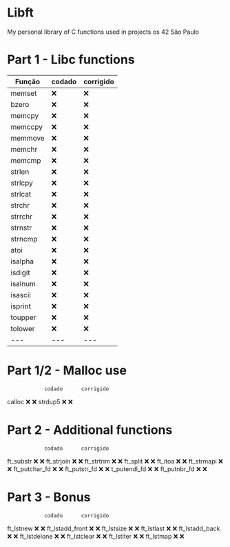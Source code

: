 # Libft
My personal library of C functions used in projects os 42 São Paulo

<!-- Feito ✔️ -->
<!-- Não Feito ❌ -->

# Part 1 - Libc functions

| Função | codado | corrigido |
| --- | --- | --- |
| memset | ❌ | ❌ |
| bzero	| ❌ | ❌ |
| memcpy | ❌ | ❌ |
| memccpy | ❌ | ❌ |
| memmove | ❌ | ❌ |
| memchr | ❌ | ❌ |
| memcmp | ❌ | ❌ |
| strlen | ❌ | ❌ |
| strlcpy | ❌ | ❌ |
| strlcat | ❌ | ❌ |
| strchr | ❌ | ❌ |
| strrchr | ❌ | ❌ |
| strnstr | ❌ | ❌ |
| strncmp | ❌ | ❌ |
| atoi | ❌ | ❌ |
| isalpha | ❌ | ❌ |
| isdigit | ❌ | ❌ |
| isalnum | ❌ | ❌ |
| isascii | ❌ | ❌ |
| isprint | ❌ | ❌ |
| toupper | ❌ | ❌ |
| tolower | ❌ | ❌ |
| --- | --- | --- |

# Part 1/2 - Malloc use
				codado		corrigido
calloc				❌			❌
strdup5				❌			❌

# Part 2 - Additional functions
				codado		corrigido
ft_substr			❌			❌
ft_strjoin			❌			❌
ft_strtrim			❌			❌
ft_split			❌			❌
ft_itoa				❌			❌
ft_strmapi			❌			❌
ft_putchar_fd		❌			❌
ft_putstr_fd		❌			❌
t_putendl_fd		❌			❌
ft_putnbr_fd		❌			❌

# Part 3 - Bonus
				codado		corrigido
ft_lstnew			❌			❌ 
ft_lstadd_front		❌			❌
ft_lstsize			❌			❌
ft_lstlast			❌			❌
ft_lstadd_back		❌			❌
ft_lstdelone		❌			❌
ft_lstclear			❌			❌
ft_lstiter			❌			❌
ft_lstmap			❌			❌
